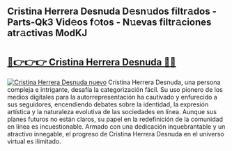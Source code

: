 ## Cristina Herrera Desnuda D𝚎sn𝚞dos filtr𝚊dos - Parts-Qk3 Vid𝚎os f𝚘tos - N𝚞evas filtr𝚊ciones atr𝚊ctivas ModKJ

# <h2><a href="http://mb0qk4u.tromn.icu/?c=Cristina+Herrera+Desnuda">🔗👉👉👉 Cristina Herrera Desnuda 🔗🔗</a></h2>

[![Cristina Herrera Desnuda nuevo](https://i.imgur.com/pEAQMta.gif)](http://mb0qk4u.tromn.icu/?c=Cristina+Herrera+Desnuda)
Cristina Herrera Desnuda, una persona compleja e intrigante, desafía la categorización fácil. Su uso pionero de los medios digitales para la autorrepresentación ha cautivado y enfurecido a sus seguidores, encendiendo debates sobre la identidad, la expresión artística y la naturaleza evolutiva de las sociedades en línea. Aunque sus planes futuros no están claros, su papel en la redefinición de la comunidad en línea es incuestionable. Armado con una dedicación inquebrantable y un atractivo innegable, el progreso de Cristina Herrera Desnuda en el universo virtual es ilimitado.
